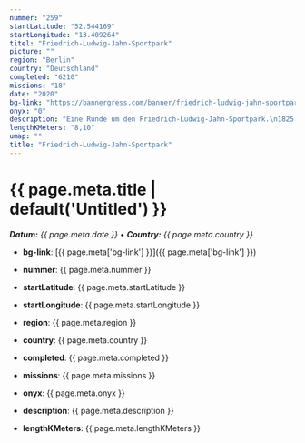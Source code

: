 ```yaml
---
nummer: "259"
startLatitude: "52.544169"
startLongitude: "13.409264"
titel: "Friedrich-Ludwig-Jahn-Sportpark"
picture: ""
region: "Berlin"
country: "Deutschland"
completed: "6210"
missions: "18"
date: "2020"
bg-link: "https://bannergress.com/banner/friedrich-ludwig-jahn-sportpark-739b"
onyx: "0"
description: "Eine Runde um den Friedrich-Ludwig-Jahn-Sportpark.\n1825 wurde das Areal von der Preußischen Armee als Exerzierplatz genutzt."
lengthKMeters: "8,10"
umap: ""
title: "Friedrich-Ludwig-Jahn-Sportpark"
---
```

# {{ page.meta.title | default('Untitled') }}

_**Datum:** {{ page.meta.date }} • **Country:** {{ page.meta.country }}_

- **bg-link**: [{{ page.meta['bg-link'] }}]({{ page.meta['bg-link'] }})

- **nummer**: {{ page.meta.nummer }}
- **startLatitude**: {{ page.meta.startLatitude }}
- **startLongitude**: {{ page.meta.startLongitude }}
- **region**: {{ page.meta.region }}
- **country**: {{ page.meta.country }}
- **completed**: {{ page.meta.completed }}
- **missions**: {{ page.meta.missions }}
- **onyx**: {{ page.meta.onyx }}
- **description**: {{ page.meta.description }}
- **lengthKMeters**: {{ page.meta.lengthKMeters }}
